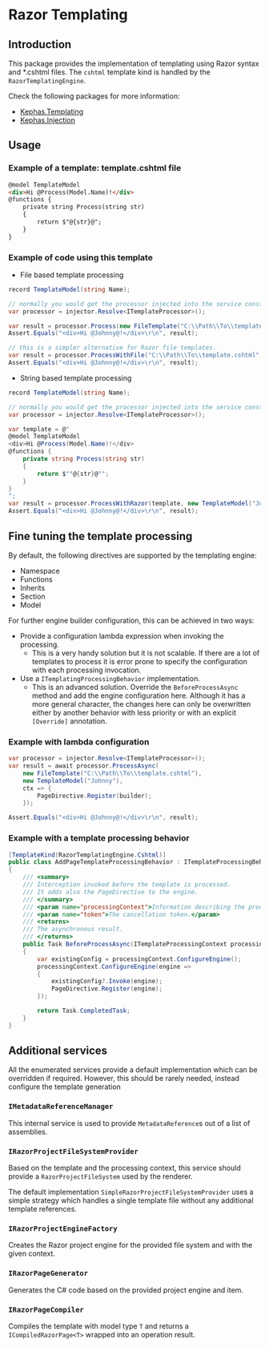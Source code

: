 ﻿# Razor Templating

## Introduction
This package provides the implementation of templating using Razor syntax and *.cshtml files.
The ```cshtml``` template kind is handled by the ```RazorTemplatingEngine```.

Check the following packages for more information:
* [Kephas.Templating](https://www.nuget.org/packages/Kephas.Templating)
* [Kephas.Injection](https://www.nuget.org/packages/Kephas.Injection)

## Usage

### Example of a template: template.cshtml file

```html
@model TemplateModel
<div>Hi @Process(Model.Name)!</div>
@functions {
    private string Process(string str)
    {
        return $"@{str}@";
    }
}
```

### Example of code using this template

* File based template processing

```C#
record TemplateModel(string Name);

// normally you would get the processor injected into the service constructor.
var processor = injector.Resolve<ITemplateProcessor>();

var result = processor.Process(new FileTemplate("C:\\Path\\To\\template.cshtml"), new TemplateModel("Johnny"));
Assert.Equals("<div>Hi @Johnny@!</div>\r\n", result);

// this is a simpler alternative for Razor file templates.
var result = processor.ProcessWithFile("C:\\Path\\To\\template.cshtml", new TemplateModel("Johnny"));
Assert.Equals("<div>Hi @Johnny@!</div>\r\n", result);
```

* String based template processing

```C#
record TemplateModel(string Name);

// normally you would get the processor injected into the service constructor.
var processor = injector.Resolve<ITemplateProcessor>();

var template = @"
@model TemplateModel
<div>Hi @Process(Model.Name)!</div>
@functions {
    private string Process(string str)
    {
        return $""@{str}@"";
    }
}
";
var result = processor.ProcessWithRazor(template, new TemplateModel("Johnny"));
Assert.Equals("<div>Hi @Johnny@!</div>\r\n", result);
```

## Fine tuning the template processing

By default, the following directives are supported by the templating engine:
* Namespace
* Functions
* Inherits
* Section
* Model

For further engine builder configuration, this can be achieved in two ways:
* Provide a configuration lambda expression when invoking the processing.
  * This is a very handy solution but it is not scalable.
If there are a lot of templates to process it is error prone to specify the configuration with each processing invocation.
* Use a ```ITemplatingProcessingBehavior``` implementation.
  * This is an advanced solution. Override the ```BeforeProcessAsync``` method and add the engine configuration here.
Although it has a more general character, the changes here can only be overwritten either by another behavior with less priority
or with an explicit ```[Override]``` annotation.

### Example with lambda configuration

```C#
var processor = injector.Resolve<ITemplateProcessor>();
var result = await processor.ProcessAsync(
    new FileTemplate("C:\\Path\\To\\template.cshtml"),
    new TemplateModel("Johnny"),
    ctx => {
        PageDirective.Register(builder);
    });

Assert.Equals("<div>Hi @Johnny@!</div>\r\n", result);
```

### Example with a template processing behavior

```C#
[TemplateKind(RazorTemplatingEngine.Cshtml)]
public class AddPageTemplateProcessingBehavior : ITemplateProcessingBehavior
{
    /// <summary>
    /// Interception invoked before the template is processed.
    /// It adds also the PageDirective to the engine.
    /// </summary>
    /// <param name="processingContext">Information describing the processing.</param>
    /// <param name="token">The cancellation token.</param>
    /// <returns>
    /// The asynchronous result.
    /// </returns>
    public Task BeforeProcessAsync(ITemplateProcessingContext processingContext, CancellationToken token)
    {
        var existingConfig = processingContext.ConfigureEngine();
        processingContext.ConfigureEngine(engine =>
        {
            existingConfig?.Invoke(engine);
            PageDirective.Register(engine);
        });

        return Task.CompletedTask;
    }
}
```

## Additional services
All the enumerated services provide a default implementation which can be overridden if required.
However, this should be rarely needed, instead configure the template generation

### ```IMetadataReferenceManager```
This internal service is used to provide ```MetadataReference```s out of a list of assemblies.

### ```IRazorProjectFileSystemProvider```
Based on the template and the processing context, this service should provide a ```RazorProjectFileSystem``` used by the renderer.

The default implementation ```SimpleRazorProjectFileSystemProvider``` uses a simple strategy which handles a single template file without any additional template references.

### ```IRazorProjectEngineFactory```
Creates the Razor project engine for the provided file system and with the given context.

### ```IRazorPageGenerator```
Generates the C# code based on the provided project engine and item.

### ```IRazorPageCompiler```
Compiles the template with model type ```T``` and returns a ```ICompiledRazorPage<T>``` wrapped into an operation result.